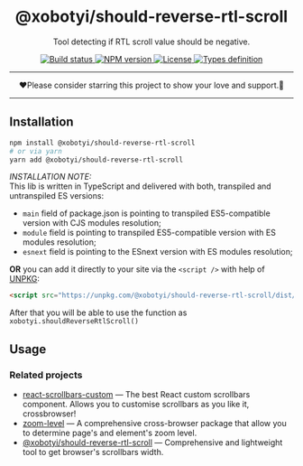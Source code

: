 <div align="center">
    <H1>@xobotyi/should-reverse-rtl-scroll</H1>
    <p>Tool detecting if RTL scroll value should be negative.</p>
    <p>
        <a href="https://www.npmjs.com/package/@xobotyi/should-reverse-rtl-scroll">
            <img src="https://flat.badgen.net/travis/xobotyi/scrollbar-width" alt="Build status"/>
        </a>
        <a href="https://www.npmjs.com/package/@xobotyi/should-reverse-rtl-scroll">
            <img src="https://flat.badgen.net/npm/v/@xobotyi/should-reverse-rtl-scroll" alt="NPM version"/>
        </a>
        <a href="https://www.npmjs.com/package/@xobotyi/should-reverse-rtl-scroll">
            <img src="https://flat.badgen.net/npm/license/@xobotyi/should-reverse-rtl-scroll" alt="License"/>
        </a>
        <a href="https://www.npmjs.com/package/@xobotyi/should-reverse-rtl-scroll">
            <img src="https://flat.badgen.net/npm/types/@xobotyi/should-reverse-rtl-scroll" alt="Types definition"/>
        </a>
    </p>
    <!-- ToDo: add live example <p>×&nbsp;<strong><a href="">LIVE EXAMPLE</a></strong>&nbsp;×</p>  -->
</div>

---

<div align="center">❤️Please consider starring this project to show your love and support.🙌</div>

---

## Installation
```bash
npm install @xobotyi/should-reverse-rtl-scroll
# or via yarn
yarn add @xobotyi/should-reverse-rtl-scroll
```
_INSTALLATION NOTE:_  
This lib is written in TypeScript and delivered with both, transpiled and untranspiled ES versions:

- `main` field of package.json is pointing to transpiled ES5-compatible version with CJS modules resolution;
- `module` field is pointing to transpiled ES5-compatible version with ES modules resolution;
- `esnext` field is pointing to the ESnext version with ES modules resolution;


**OR** you can add it directly to your site via the `<script />` with help of [UNPKG](https://unpkg.com):
```html
<script src="https://unpkg.com/@xobotyi/should-reverse-rtl-scroll/dist/index.min.js"/>
```
After that you will be able to use the function as `xobotyi.shouldReverseRtlScroll()`

## Usage

### Related projects
- [react-scrollbars-custom](https://www.npmjs.com/package/react-scrollbars-custom) &mdash; The best React custom scrollbars component. Allows you to customise scrollbars as you like it, crossbrowser!
- [zoom-level](https://www.npmjs.com/package/zoom-level) &mdash; A comprehensive cross-browser package that allow you to determine page's and element's zoom level.
- [@xobotyi/should-reverse-rtl-scroll](https://www.npmjs.com/package/@xobotyi/should-reverse-rtl-scroll) &mdash; Comprehensive and lightweight tool to get browser's scrollbars width.
